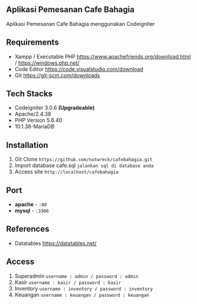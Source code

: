 ## Aplikasi Pemesanan Cafe Bahagia

Aplikasi Pemesanan Cafe Bahagia menggunakan Codeigniter

## Requirements

- Xampp / Executable PHP
  https://www.apachefriends.org/download.html / https://windows.php.net/
- Code Editor
  https://code.visualstudio.com/download
- Git
  https://git-scm.com/downloads

## Tech Stacks

- Codeigniter 3.0.6 **(Upgradeable)**
- Apache/2.4.38
- PHP Version 5.6.40
- 10.1.38-MariaDB

## Installation

1.  Git Clone
    `https://github.com/nutwreck/cafebahagia.git`
2.  Import database cafe.sql
    `jalankan sql di database anda`
3.  Access site
    `http://localhost/cafebahagia`

## Port

- **apache** - `:80`
- **mysql** - `:3306`

## References

- Datatables
  https://datatables.net/

## Access

1.  Superadmin
    `username : admin / password : admin`
2.  Kasir
    `username : kasir / password : kasir`
3.  Inventory
    `username : inventory / password : inventory`
4.  Keuangan
    `username : keuangan / password : keuangan`
